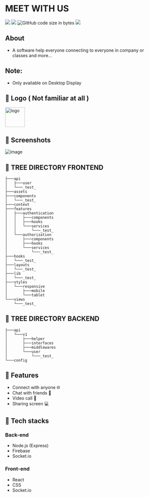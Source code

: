 # MEET WITH US

<img src="https://img.shields.io/github/stars/ngtrgiabaoB2012063/meet-with-us"/> <img src="https://img.shields.io/github/issues/ngtrgiabaoB2012063/meet-with-us"/> ![GitHub code size in bytes](https://img.shields.io/github/languages/code-size/ngtrgiabaoB2012063/meet-with-us) <img src="https://img.shields.io/github/license/ngtrgiabaoB2012063/meet-with-us"/>

## About

-   A software help everyone connecting to everyone in company or classes and more...

## Note:

-   Only available on Desktop Display

## 👾 Logo ( Not familiar at all )

<img src="https://user-images.githubusercontent.com/95952006/216500281-d2aaf399-f630-499b-a8a5-7599c3ec227d.svg" width="64px" height="64px" alt="logo"/>

## 👾 Screenshots

![image](https://user-images.githubusercontent.com/95952006/217192310-a5afc4c0-2749-484b-ab78-934b59687d5d.png)

## 🌳 TREE DIRECTORY FRONTEND

```
├───api
│   ├───user
│   └───_test_
├───assets
├───components
│   └───_test_
├───context
├───features
│   ├───authentication
│   │   ├───components
│   │   ├───hooks
│   │   └───services
│   │       └───_test_
│   └───authorization
│       ├───components
│       ├───hooks
│       └───services
│           └───_test_
├───hooks
│   └───_test_
├───layouts
│   └───_test_
├───lib
│   └───_test_
├───styles
│   └───responsive
│       ├───mobile
│       └───tablet
└───views
    └───_test_
```

## 🌳 TREE DIRECTORY BACKEND

```
├───api
│   └───v1
│       ├───helper
│       ├───interfaces
│       ├───middlewares
│       └───user
│           └───_test_
└───config
```

## 🤖 Features

-   Connect with anyone 🌐
-   Chat with friends 💬
-   Video call 📱
-   Sharing screen 💻

## 🤖 Tech stacks

### Back-end

-   Node.js (Express)
-   Firebase
-   Socket.io

### Front-end

-   React
-   CSS
-   Socket.io

